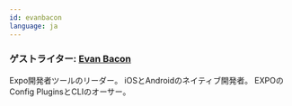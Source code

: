 ```yaml
---
id: evanbacon
language: ja
---
```

### ゲストライター: [Evan Bacon](https://twitter.com/Baconbrix)

Expo開発者ツールのリーダー。
iOSとAndroidのネイティブ開発者。
EXPOのConfig PluginsとCLIのオーサー。
